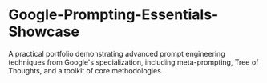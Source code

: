 # Google-Prompting-Essentials-Showcase
A practical portfolio demonstrating advanced prompt engineering techniques from Google's specialization, including meta-prompting, Tree of Thoughts, and a toolkit of core methodologies.
